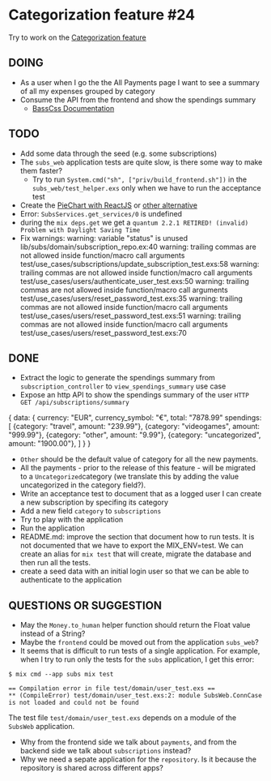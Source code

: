 # Categorization feature #24

Try to work on the [Categorization feature](https://github.com/joaquimadraz/opensubs.io/issues/24)

## DOING

- As a user when I go the the All Payments page I want to see a summary of all my expenses grouped by category
 - Consume the API from the frontend and show the spendings summary
   - [BassCss Documentation](http://basscss.com/v7/docs/flex-object/)

## TODO

- Add some data through the seed (e.g. some subscriptions)
- The `subs_web` application tests are quite slow, is there some way to make them faster?
  - Try to run `System.cmd("sh", ["priv/build_frontend.sh"])` in the `subs_web/test_helper.exs` only when we have to run the acceptance test
- Create the [PieChart with ReactJS](http://www.reactd3.org/) or [other alternative](http://recharts.org/#/en-US)
- Error: `SubsServices.get_services/0` is undefined
- during the `mix deps.get` we get a `quantum 2.2.1 RETIRED! (invalid) Problem with Daylight Saving Time`
- Fix warnings:
warning: variable "status" is unused
  lib/subs/domain/subscription_repo.ex:40
warning: trailing commas are not allowed inside function/macro call arguments
  test/use_cases/subscriptions/update_subscription_test.exs:58
warning: trailing commas are not allowed inside function/macro call arguments
  test/use_cases/users/authenticate_user_test.exs:50
warning: trailing commas are not allowed inside function/macro call arguments
  test/use_cases/users/reset_password_test.exs:35
warning: trailing commas are not allowed inside function/macro call arguments
  test/use_cases/users/reset_password_test.exs:51
warning: trailing commas are not allowed inside function/macro call arguments
  test/use_cases/users/reset_password_test.exs:70

## DONE

- Extract the logic to generate the spendings summary from `subscription_controller` to `view_spendings_summary` use case
- Expose an http API to show the spendings summary of the user `HTTP GET /api/subscriptions/summary`

{
  data: {
    currency: "EUR",
    currency_symbol: "€",
    total: "7878.99"
    spendings: [
      {category: "travel", amount: "239.99"},
      {category: "videogames", amount: "999.99"},
      {category: "other", amount: "9.99"},
      {category: "uncategorized", amount: "1900.00"},
    ]
  }
}

- `Other` should be the default value of category for all the new payments.
- All the payments - prior to the release of this feature - will be migrated to a `Uncategorized`category (we translate this by adding the value uncategorized in the category field?).
- Write an acceptance test to document that as a logged user I can create a new subscription by specifing its category
- Add a new field `category` to `subscriptions`
- Try to play with the application
- Run the application
- README.md: improve the section that document how to run tests. It is not documented that we have to export the MIX_ENV=test. We can create an alias for `mix test` that will create, migrate the database and then run all the tests.
- create a seed data with an initial login user so that we can be able to authenticate to the application


## QUESTIONS OR SUGGESTION

- May the `Money.to_human` helper function should return the Float value instead of a String?
- Maybe the `frontend` could be moved out from the application `subs_web`?
- It seems that is difficult to run tests of a single application. For example, when I try to run only the tests for the `subs` application, I get this error:

```
$ mix cmd --app subs mix test

== Compilation error in file test/domain/user_test.exs ==
** (CompileError) test/domain/user_test.exs:2: module SubsWeb.ConnCase is not loaded and could not be found
```

The test file `test/domain/user_test.exs` depends on a module of the `SubsWeb` application.

- Why from the frontend side we talk about `payments`, and from the backend side we talk about `subscriptions` instead?
- Why we need a sepate application for the `repository`. Is it because the repository is shared across different apps?
